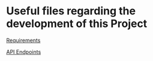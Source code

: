 
# Useful files regarding the development of this Project

[Requirements](Requirements.md)

[API Endpoints](fitness-bytes-server/routes.md)
